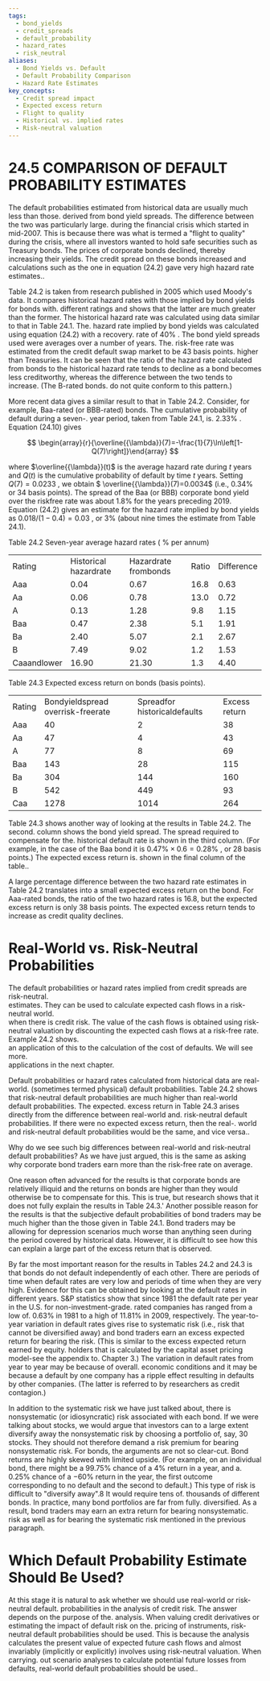 ```yaml
---
tags:
  - bond_yields
  - credit_spreads
  - default_probability
  - hazard_rates
  - risk_neutral
aliases:
  - Bond Yields vs. Default
  - Default Probability Comparison
  - Hazard Rate Estimates
key_concepts:
  - Credit spread impact
  - Expected excess return
  - Flight to quality
  - Historical vs. implied rates
  - Risk-neutral valuation
---
```


# 24.5 COMPARISON OF DEFAULT PROBABILITY ESTIMATES  

The default probabilities estimated from historical data are usually much less than those. derived from bond yield spreads. The difference between the two was particularly large. during the financial crisis which started in mid-2007. This is because there was what is termed a "flight to quality" during the crisis, where all investors wanted to hold safe securities such as Treasury bonds. The prices of corporate bonds declined, thereby increasing their yields. The credit spread on these bonds increased and calculations such as the one in equation (24.2) gave very high hazard rate estimates..  

Table 24.2 is taken from research published in 2005 which used Moody's data. It compares historical hazard rates with those implied by bond yields for bonds with. different ratings and shows that the latter are much greater than the former. The historical hazard rate was calculated using data similar to that in Table 24.1. The. hazard rate implied by bond yields was calculated using equation (24.2) with a recovery. rate of $40\%$ . The bond yield spreads used were averages over a number of years. The. risk-free rate was estimated from the credit default swap market to be 43 basis points. higher than Treasuries. It can be seen that the ratio of the hazard rate calculated from bonds to the historical hazard rate tends to decline as a bond becomes less creditworthy, whereas the difference between the two tends to increase. (The B-rated bonds. do not quite conform to this pattern.)  

More recent data gives a similar result to that in Table 24.2. Consider, for example, Baa-rated (or BBB-rated) bonds. The cumulative probability of default during a seven-. year period, taken from Table 24.1, is. $2.33\%$ . Equation (24.10) gives  

$$
\begin{array}{r}{\overline{{\lambda}}(7)=-\frac{1}{7}\ln\left[1-Q(7)\right]}\end{array}
$$  

where $\overline{{\lambda}}(t)$ is the average hazard rate during $t$ years and $Q(t)$ is the cumulative probability of default by time $t$ years. Setting $Q(7)=0.0233$ , we obtain $ \overline{{\lambda}}(7)=0.0034$ (i.e., $0.34\%$ or 34 basis points). The spread of the Baa (or BBB) corporate bond yield over the riskfree rate was about $1.8\%$ for the years preceding 2019. Equation (24.2) gives an estimate for the hazard rate implied by bond yields as $0.018/(1-0.4)=0.03$ , or $3\%$ (about nine times the estimate from Table 24.1).  

Table 24.2 Seven-year average hazard rates ( $\%$ per annum)   


<html><body><table><tr><td>Rating</td><td>Historical hazardrate</td><td>Hazardrate frombonds</td><td>Ratio</td><td>Difference</td></tr><tr><td>Aaa</td><td>0.04</td><td>0.67</td><td>16.8</td><td>0.63</td></tr><tr><td>Aa</td><td>0.06</td><td>0.78</td><td>13.0</td><td>0.72</td></tr><tr><td>A</td><td>0.13</td><td>1.28</td><td>9.8</td><td>1.15</td></tr><tr><td>Baa</td><td>0.47</td><td>2.38</td><td>5.1</td><td>1.91</td></tr><tr><td>Ba</td><td>2.40</td><td>5.07</td><td>2.1</td><td>2.67</td></tr><tr><td>B</td><td>7.49</td><td>9.02</td><td>1.2</td><td>1.53</td></tr><tr><td>Caaandlower</td><td>16.90</td><td>21.30</td><td>1.3</td><td>4.40</td></tr></table></body></html>  

Table 24.3 Expected excess return on bonds (basis points).   


<html><body><table><tr><td>Rating</td><td>Bondyieldspread overrisk-freerate</td><td>Spreadfor historicaldefaults</td><td>Excess return</td></tr><tr><td>Aaa</td><td>40</td><td>2</td><td>38</td></tr><tr><td>Aa</td><td>47</td><td>4</td><td>43</td></tr><tr><td>A</td><td>77</td><td>8</td><td>69</td></tr><tr><td>Baa</td><td>143</td><td>28</td><td>115</td></tr><tr><td>Ba</td><td>304</td><td>144</td><td>160</td></tr><tr><td>B</td><td>542</td><td>449</td><td>93</td></tr><tr><td>Caa</td><td>1278</td><td>1014</td><td>264</td></tr></table></body></html>  

Table 24.3 shows another way of looking at the results in Table 24.2. The second. column shows the bond yield spread. The spread required to compensate for the. historical default rate is shown in the third column. (For example, in the case of the Baa bond it is $0.47\%\times0.6=0.28\%$ , or 28 basis points.) The expected excess return is. shown in the final column of the table..  

A large percentage difference between the two hazard rate estimates in Table 24.2 translates into a small expected excess return on the bond. For Aaa-rated bonds, the ratio of the two hazard rates is 16.8, but the expected excess return is only 38 basis points. The expected excess return tends to increase as credit quality declines.  

# Real-World vs. Risk-Neutral Probabilities  

The default probabilities or hazard rates implied from credit spreads are risk-neutral.   
estimates. They can be used to calculate expected cash flows in a risk-neutral world.   
when there is credit risk. The value of the cash flows is obtained using risk-neutral valuation by discounting the expected cash flows at a risk-free rate. Example 24.2 shows.   
an application of this to the calculation of the cost of defaults. We will see more.   
applications in the next chapter.  

Default probabilities or hazard rates calculated from historical data are real-world. (sometimes termed physical) default probabilities. Table 24.2 shows that risk-neutral default probabilities are much higher than real-world default probabilities. The expected. excess return in Table 24.3 arises directly from the difference between real-world and. risk-neutral default probabilities. If there were no expected excess return, then the real-. world and risk-neutral default probabilities would be the same, and vice versa..  

Why do we see such big differences between real-world and risk-neutral default probabilities? As we have just argued, this is the same as asking why corporate bond traders earn more than the risk-free rate on average.  

One reason often advanced for the results is that corporate bonds are relatively illiquid and the returns on bonds are higher than they would otherwise be to compensate for this. This is true, but research shows that it does not fully explain the results in Table 24.3.' Another possible reason for the results is that the subjective default probabilities of bond traders may be much higher than the those given in Table 24.1. Bond traders may be allowing for depression scenarios much worse than anything seen during the period covered by historical data. However, it is difficult to see how this can explain a large part of the excess return that is observed.  

By far the most important reason for the results in Tables 24.2 and 24.3 is that bonds do not default independently of each other. There are periods of time when default rates are very low and periods of time when they are very high. Evidence for this can be obtained by looking at the default rates in different years. S&P statistics show that since 1981 the default rate per year in the U.S. for non-investment-grade. rated companies has ranged from a low of. $0.63\%$ in 1981 to a high of $11.81\%$ in 2009, respectively. The year-to-year variation in default rates gives rise to systematic risk (i.e., risk that cannot be diversified away) and bond traders earn an excess expected return for bearing the risk. (This is similar to the excess expected return earned by equity. holders that is calculated by the capital asset pricing model-see the appendix to. Chapter 3.) The variation in default rates from year to year may be because of overall. economic conditions and it may be because a default by one company has a ripple effect resulting in defaults by other companies. (The latter is referred to by researchers as credit contagion.)  

In addition to the systematic risk we have just talked about, there is nonsystematic (or idiosyncratic) risk associated with each bond. If we were talking about stocks, we would argue that investors can to a large extent diversify away the nonsystematic risk by choosing a portfolio of, say, 30 stocks. They should not therefore demand a risk premium for bearing nonsystematic risk. For bonds, the arguments are not so clear-cut. Bond returns are highly skewed with limited upside. (For example, on an individual bond, there might be a $99.75\%$ chance of a $4\%$ return in a year, and a. $0.25\%$ chance of a $-60\%$ return in the year, the first outcome corresponding to no default and the second to default.) This type of risk is difficult to "diversify away".8 It would require tens of. thousands of different bonds. In practice, many bond portfolios are far from fully. diversified. As a result, bond traders may earn an extra return for bearing nonsystematic. risk as well as for bearing the systematic risk mentioned in the previous paragraph.  

# Which Default Probability Estimate Should Be Used?  

At this stage it is natural to ask whether we should use real-world or risk-neutral default. probabilities in the analysis of credit risk. The answer depends on the purpose of the. analysis. When valuing credit derivatives or estimating the impact of default risk on the. pricing of instruments, risk-neutral default probabilities should be used. This is because the analysis calculates the present value of expected future cash flows and almost invariably (implicitly or explicitly) involves using risk-neutral valuation. When carrying. out scenario analyses to calculate potential future losses from defaults, real-world default probabilities should be used..  
